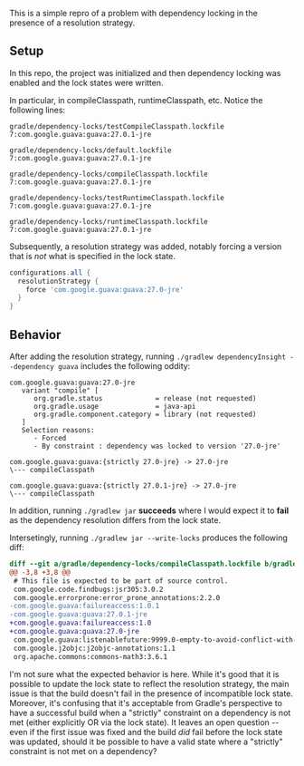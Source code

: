 This is a simple repro of a problem with dependency locking in the presence of a resolution strategy.


## Setup
In this repo, the project was initialized and then dependency locking was enabled and the lock states were written.

In particular, in compileClasspath, runtimeClasspath, etc. Notice the following lines:

```
gradle/dependency-locks/testCompileClasspath.lockfile
7:com.google.guava:guava:27.0.1-jre

gradle/dependency-locks/default.lockfile
7:com.google.guava:guava:27.0.1-jre

gradle/dependency-locks/compileClasspath.lockfile
7:com.google.guava:guava:27.0.1-jre

gradle/dependency-locks/testRuntimeClasspath.lockfile
7:com.google.guava:guava:27.0.1-jre

gradle/dependency-locks/runtimeClasspath.lockfile
7:com.google.guava:guava:27.0.1-jre

```

Subsequently, a resolution strategy was added, notably forcing a version that is _not_ what is specified
in the lock state.

```groovy
configurations.all {
  resolutionStrategy {
    force 'com.google.guava:guava:27.0-jre'
  }
}
```

## Behavior
After adding the resolution strategy, running `./gradlew dependencyInsight --dependency guava` includes the following oddity:
```
com.google.guava:guava:27.0-jre
   variant "compile" [
      org.gradle.status             = release (not requested)
      org.gradle.usage              = java-api
      org.gradle.component.category = library (not requested)
   ]
   Selection reasons:
      - Forced
      - By constraint : dependency was locked to version '27.0-jre'

com.google.guava:guava:{strictly 27.0-jre} -> 27.0-jre
\--- compileClasspath

com.google.guava:guava:{strictly 27.0.1-jre} -> 27.0-jre
\--- compileClasspath
```

In addition, running `./gradlew jar` **succeeds** where I would expect it to **fail** as the dependency resolution differs from the lock state.


Intersetingly, running `./gradlew jar --write-locks` produces the following diff:
```diff
diff --git a/gradle/dependency-locks/compileClasspath.lockfile b/gradle/dependency-locks/compileClasspath.lockfile
@@ -3,8 +3,8 @@
 # This file is expected to be part of source control.
 com.google.code.findbugs:jsr305:3.0.2
 com.google.errorprone:error_prone_annotations:2.2.0
-com.google.guava:failureaccess:1.0.1
-com.google.guava:guava:27.0.1-jre
+com.google.guava:failureaccess:1.0
+com.google.guava:guava:27.0-jre
 com.google.guava:listenablefuture:9999.0-empty-to-avoid-conflict-with-guava
 com.google.j2objc:j2objc-annotations:1.1
 org.apache.commons:commons-math3:3.6.1
```

I'm not sure what the expected behavior is here. While it's good that it is possible to update the lock state to reflect the resolution strategy, the main issue is that the build doesn't fail in the presence of incompatible lock state. Moreover, it's confusing that it's acceptable from Gradle's perspective to have a successful build when a "strictly" constraint on a dependency is not met (either explicitly OR via the lock state). It leaves an open question -- even if the first issue was fixed and the build _did_ fail before the lock state was updated, should it be possible to have a valid state where a "strictly" constraint is not met on a dependency?
